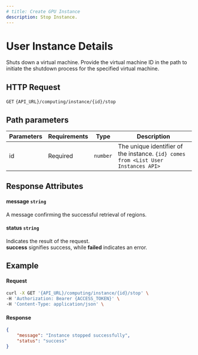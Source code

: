 ```yaml
---
# title: Create GPU Instance
description: Stop Instance.
---
```


# User Instance Details

Shuts down a virtual machine. Provide the virtual machine ID in the path to initiate the shutdown process for the specified virtual machine.

## HTTP Request

`GET` `{API_URL}/computing/instance/{id}/stop`

## Path parameters

| Parameters     | Requirements      | Type       | Description      |
|---------------|--------------------|----------------|----------------|
| id      | Required    | `number`       | The unique identifier of the instance. `{id} comes from <List User Instances API>` |

## Response Attributes

#### message `string`

  A message confirming the successful retrieval of regions.

#### status `string`

  Indicates the result of the request.  
  **success** signifies success, while **failed** indicates an error.

## Example

#### Request

```bash
curl -X GET '{API_URL}/computing/instance/{id}/stop' \
-H 'Authorization: Bearer {ACCESS_TOKEN}' \
-H 'Content-Type: application/json' \

```

#### Response

```json
{
    "message": "Instance stopped successfully",
    "status": "success"
}
```
